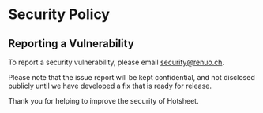 # Security Policy

## Reporting a Vulnerability

To report a security vulnerability, please email security@renuo.ch.

Please note that the issue report will be kept confidential, and not disclosed
publicly until we have developed a fix that is ready for release.

Thank you for helping to improve the security of Hotsheet.
